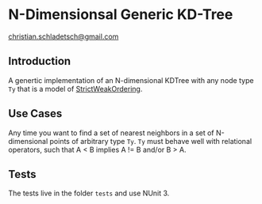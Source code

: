 # N-Dimensionsal Generic KD-Tree

christian.schladetsch@gmail.com

## Introduction

A genertic implementation of an N-dimensional KDTree with any node type `Ty` that is a model of [StrictWeakOrdering](https://en.cppreference.com/w/cpp/concepts/strict_weak_order).

## Use Cases

Any time you want to find a set of nearest neighbors in a set of N-dimensional points of arbitrary type `Ty`. `Ty` must behave well with relational operators, such that A < B implies A != B and/or B > A. 

## Tests

The tests live in the folder `tests` and use NUnit 3.

